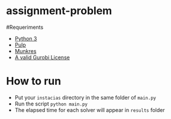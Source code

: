 # assignment-problem


#Requeriments

- [Python 3](https://www.python.org/downloads/)
- [Pulp](https://github.com/coin-or/pulp)
- [Munkres](https://software.clapper.org/munkres)
- [A valid Gurobi License](https://www.gurobi.com/downloads/end-user-license-agreement-academic/)

# How to run

- Put your `instacias` directory in the same folder of `main.py`
- Run the script `python main.py`
- The elapsed time for each solver will appear in `results` folder
